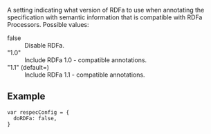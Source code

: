 A setting indicating what version of RDFa to use when annotating the specification with semantic information that is compatible with RDFa Processors. Possible values:

<dl>
  <dt>false</dt>
  <dd>Disable RDFa.</dd> 
  <dt>"1.0"</dt> 
  <dd>Include RDFa 1.0 - compatible annotations.</dd>
  <dt>"1.1" (default=)</dt> 
  <dd>Include RDFa 1.1 - compatible annotations.</dd>
</dl>

## Example

```JS
var respecConfig = {
  doRDFa: false,
}
```